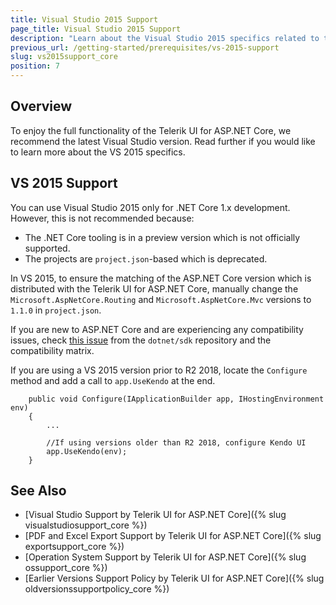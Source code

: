 ```yaml
---
title: Visual Studio 2015 Support
page_title: Visual Studio 2015 Support
description: "Learn about the Visual Studio 2015 specifics related to the Progress Telerik UI for ASP.NET Core."
previous_url: /getting-started/prerequisites/vs-2015-support
slug: vs2015support_core
position: 7
---
```


## Overview

To enjoy the full functionality of the Telerik UI for ASP.NET Core, we recommend the latest Visual Studio version. Read further if you would like to learn more about the VS 2015 specifics.

## VS 2015 Support

You can use Visual Studio 2015 only for .NET Core 1.x development. However, this is not recommended because:
* The .NET Core tooling is in a preview version which is not officially supported.
* The projects are `project.json`-based which is deprecated.

In VS 2015, to ensure the matching of the ASP.NET Core version which is distributed with the Telerik UI for ASP.NET Core, manually change the `Microsoft.AspNetCore.Routing` and `Microsoft.AspNetCore.Mvc` versions to `1.1.0` in `project.json`.

If you are new to ASP.NET Core and are experiencing any compatibility issues, check [this issue](https://github.com/dotnet/sdk/issues/3124) from the `dotnet/sdk` repository and the compatibility matrix.

If you are using a VS 2015 version prior to R2 2018, locate the `Configure` method and add a call to `app.UseKendo` at the end.

		public void Configure(IApplicationBuilder app, IHostingEnvironment env)
		{
			...

			//If using versions older than R2 2018, configure Kendo UI
			app.UseKendo(env);
		}

## See Also

* [Visual Studio Support by Telerik UI for ASP.NET Core]({% slug visualstudiosupport_core %})
* [PDF and Excel Export Support by Telerik UI for ASP.NET Core]({% slug exportsupport_core %})
* [Operation System Support by Telerik UI for ASP.NET Core]({% slug ossupport_core %})
* [Earlier Versions Support Policy by Telerik UI for ASP.NET Core]({% slug oldversionssupportpolicy_core %})
